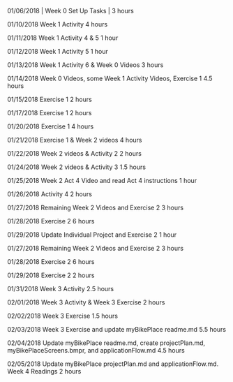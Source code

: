                             
01/06/2018 | Week 0 Set Up Tasks	| 3 hours

01/10/2018	Week 1 Activity  4 hours

01/11/2018	Week 1 Activity 4 & 5  1 hour 
                                  
01/12/2018	Week 1 Activity 5 	1 hour  
                           
01/13/2018	Week 1 Activity 6 & Week 0 Videos  3 hours 
                      
01/14/2018	Week 0 Videos, some Week 1 Activity Videos, Exercise 1	 4.5 hours

01/15/2018	Exercise 1  2 hours	
                                            
01/17/2018	Exercise 1  2 hours
	                                            
01/20/2018	Exercise 1  4 hours	
                                             
01/21/2018	Exercise 1 & Week 2 videos  4 hours

01/22/2018	Week 2 videos & Activity 2	  2 hours 
                         
01/24/2018	Week 2 videos & Activity 3	  1.5 hours 
                          
01/25/2018	Week 2 Act 4 Video and read Act 4 instructions	 1 hour    
     
01/26/2018	Activity 4  2 hours	
                                            
01/27/2018  Remaining Week 2 Videos and Exercise 2  3 hours       
          
01/28/2018  Exercise 2  6 hours  
                                           
01/29/2018  Update Individual Project and Exercise 2  1 hour  
              
01/27/2018  Remaining Week 2 Videos and Exercise 2  3 hours     
                                         
01/28/2018  Exercise 2  6 hours   
                                          
01/29/2018  Exercise 2  2 hours

01/31/2018  Week 3 Activity  2.5 hours  

02/01/2018  Week 3 Activity & Week 3 Exercise  2 hours                                           

02/02/2018  Week 3 Exercise  1.5 hours

02/03/2018  Week 3 Exercise and update myBikePlace readme.md  5.5 hours

02/04/2018  Update myBikePlace readme.md, create projectPlan.md, myBikePlaceScreens.bmpr, and applicationFlow.md  4.5 hours

02/05/2018  Update myBikePlace projectPlan.md and applicationFlow.md.  Week 4 Readings  2 hours